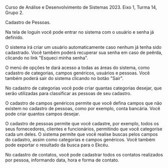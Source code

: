 Curso de Análise e Desenvolvimento de Sistemas 2023.
Eixo 1, Turma 14, Grupo 2.

Cadastro de Pessoas.

Na tela de loguín você pode entrar no sistema com o usuário e senha já definido.

O sistema irá criar um usuário automaticamente caso nenhum já tenha sido cadastrado. Você também poderá recuperar sua senha em caso de peêrda, clicando no link "Esqueci minha senha".

O menú de opções te dará acesso a todas as áreas do sistema, como cadastro de categorias, campos genéricos, usuários e pessoas. Você também poderá sair do sistema clicando no botão "Sair".

No cadastro de categorias você pode criar quantas categorias desejar, que serão utilizadas para classificar as pessoas de seu cadastro.

O cadastro de campos genéricos permite que você defina campos que não existem no cadastro de pessoas, como por exemplo, conta bancária. Você pode criar quantos campos desejar.


O cadastro de pessoas permite que você cadastre, por exemplo, todos os seus fornecedores, clientes e funcionários, permitindo que você categoríse cada um deles.
O sistema permite que você realise buscas pelos campos do cadastro, assim como categorias e campos genéricos. Você também pode exportar o resultado da busca para o Ekcéu.

No cadastro de contatos, você pode cadastrar todos os contatos realizados por pessoa, informando data, hora e forma de contato.
